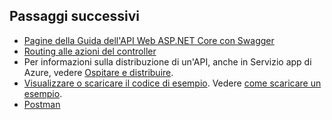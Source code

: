 ## <a name="next-steps"></a>Passaggi successivi

* [Pagine della Guida dell'API Web ASP.NET Core con Swagger](xref:tutorials/web-api-help-pages-using-swagger)
* [Routing alle azioni del controller](xref:mvc/controllers/routing)
* Per informazioni sulla distribuzione di un'API, anche in Servizio app di Azure, vedere [Ospitare e distribuire](xref:host-and-deploy/index).
* [Visualizzare o scaricare il codice di esempio](https://github.com/aspnet/Docs/tree/master/aspnetcore/tutorials/first-web-api/sample). Vedere [come scaricare un esempio](xref:tutorials/index#how-to-download-a-sample).
* [Postman](https://www.getpostman.com/)

